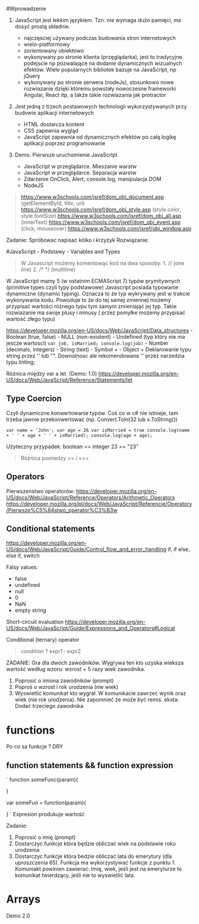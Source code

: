 #Wprowadzenie

1. JavaScript jest lekkim językiem. Tzn. nie wymaga dużo pamięci, ma dosyć prostą składnie.
    - najczęściej używany podczas budowania stron internetowych
    - wielo-platformowy
    - zorientowany obiektowo
    - wykonywany po stronie klienta (przęglądarka), jest to tradycyjne podejscie np pozwalające na dodanie dynamicznych wizualnych efektów. Wiele popularnych bibliotek bazuje na JavaScript, np jQuery
    - wykonywany po stronie serwera (nodeJs), stosunkowo nowe rozwiazanie dzięki któremu powstały nowoczesne frameworki Angular, React itp, a także takie rozwiazania jak protractor

2. Jest jedną z trzech postawowych technologii wykorzystywanych przy budowie aplikacji internetowych
    - HTML dostarcza kontent
    - CSS zapewnia wygląd
    - JavaScript zapewnia od dynamicznych efektów po całą logikę aplikacji poprzez programowanie

3. Demo. Pierwsze uruchomienie JavaScript
    - JavaScript w przeglądarce. Mieszanie warstw
    - JavaScript w przeglądarce. Separacja warstw
    - Zdarzenie OnClick, Alert, console.log, manipulacja DOM
    - NodeJS

> https://www.w3schools.com/jsref/dom_obj_document.asp (getElementById, title, url)
> https://www.w3schools.com/jsref/dom_obj_style.asp (style.color, style.fontSize)
> https://www.w3schools.com/jsref/dom_obj_all.asp (innerText)
> https://www.w3schools.com/jsref/dom_obj_event.asp (click, mouseover)
> https://www.w3schools.com/jsref/obj_window.asp

Zadanie: Spróbowac napisać kólko i krzyżyk
Rozwiązanie:

#JavaScript - Podstawy - Variables and Types

> W Javascript możemy komentowąc kod na dwa sposoby. 1. // (one line) 2. /* */ (multiline)

W JavaScript mamy 5 (w ostatnim ECMAScript 7) typów prymitywnych (primitive types czyli typy podstawowe)
Javascript posiada typowanie dynamiczne (dynamic typing). Oznacza to że typ wykrywany jest w trakcie wykonywania kodu. Powoduje to że do tej samej zmiennej możemy przypisać wartości różnego typu tym samym zmieniająć jej typ.
Takie rozwiazanie ma swoje plusy i minusy ( przez pomyłke możemy przypisać wartość złego typu)

https://developer.mozilla.org/en-US/docs/Web/JavaScript/Data_structures
    - Boolean (true, false)
    - NULL (non-existent)
    - Undefined (typ który nie ma jescze wartosci)
        `
        var job, isMarried;
        console.log(job)
        `
    - Number (decimals, integers)
    - String (text)
    - Symbol +
    - Object +
Deklarowanie typu string przez '' lub "". Downolnosc ale rekomendowane '' przez narzedzia typu linting;

Różnica między var a let. (Demo: 1.0)
https://developer.mozilla.org/en-US/docs/Web/JavaScript/Reference/Statements/let


## Type Coercion
Czyli dynamiczne konwertowanie typów. Coś co w c# nie istnieje, tam trzeba jawnie przekonwertować (np. Convert.ToInt32 lub x.ToString())

`
    var name = 'John';
    var age = 26
    var isMarried = true
    console.log(name + ' ' + age + ' ' + isMarried);
    console.log(age + age);
`

Użyteczny przypadek:
boolean == integer
23 == "23"

> Różnica pomiedzy == i ===

## Operators
Pierwszenstwo operatorów:
https://developer.mozilla.org/en-US/docs/Web/JavaScript/Reference/Operators/Arithmetic_Operators
https://developer.mozilla.org/pl/docs/Web/JavaScript/Referencje/Operatory/Pierwsze%C5%84stwo_operator%C3%B3w

## Conditional statements
https://developer.mozilla.org/en-US/docs/Web/JavaScript/Guide/Control_flow_and_error_handling
if, if else, else if, switch


Falsy values:
 - false
 - undefined
 - null
 - 0
 - NaN
 - empty string

 Short-circuit evaluation
 https://developer.mozilla.org/en-US/docs/Web/JavaScript/Guide/Expressions_and_Operators#Logical

Conditional (ternary) operator

> condition ? expr1 : expr2 

ZADANIE:
Gra dla dwóch zawodników. Wygrywa ten kto uzyska wieksza wartość według wzoru: wzrost + 5 razy wiek zawodnika.
1. Poprosić o imiona zawodników (prompt)
2. Poproś o wzrost i rok urodzenia (nie wiek)
3. Wyswietlić komunikat kto wygrał. W komunikacie zawrzeć wynik oraz wiek (nie rok urodzenia). Nie zapomnieć że może być remis.
eksta: Dodać trzeciego zawodnika


# functions
 Po co sa funkcje ? DRY

 ## function statements && function expression
 `
 function someFunc(param){

 }

 var someFun = function(param){

 }
 `
Expresion produkuje wartość


Zadanie:
1. Poprosić o imię (prompt)
2. Dostarczyc funkcje która będzie obliczać wiek na podstawie roku urodzenia
3. Dostarczyc funkcje która bedzie obliczać lata do emerytury (dla uproszczenia 65). Funkcja ma wykorzystywać funkcje z punktu 1. Komuniakt powinien zawierać: Imię, wiek, jeśli jest na emeryturze to komunikat twierdzący, jeśli nie to wyswietlić lata.

# Arrays
Demo 2.0
